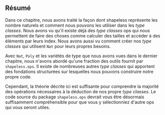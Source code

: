 ## Résumé

Dans ce chapitre, nous avons traité la façon dont shapeless représente les nombre naturels
et comment nous pouvons les utiliser dans les *type classes*.
Nous avons vu qu'il existe déjà des *type classes* ops
qui nous permettent de faire des choses comme
calculer des tailles et accéder à des éléments par leurs index.
Nous avons aussi vu comment créer nos *type classes*
qui utilisent `Nat` pour leurs propres besoins.


Avec `Nat`, `Poly` et les variétés de type que nous avons vues dans le dernier chapitre, nous n'avons abordé qu'une fraction des outils fournit par `shapeless.ops`.
Il existe de nombreuses autres *type classes* qui apportent
des fondations structurées sur lesquelles nous pouvons construire notre propre code.

Cependant, la théorie décrite ici est suffisante pour comprendre la majorité des opérations nécessaires à la déduction de nos propre *type classes*.
Le code source du package `shapeless.ops` devrait vous être désormais suffisamment compréhensible pour que vous y sélectionniez d'autre ops qui vous seront utiles.
